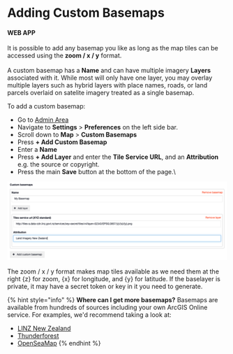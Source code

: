 # Adding Custom Basemaps

#### WEB APP

It is possible to add any basemap you like as long as the map tiles can be accessed using the **zoom / x / y** format.\
\
A custom basemap has a **Name** and can have multiple imagery **Layers** associated with it. While most will only have one layer, you may overlay multiple layers such as hybrid layers with place names, roads, or land parcels overlaid on satelite imagery treated as a single basemap.

To add a custom basemap:

* Go to [Admin Area](../../admin-area/)
* Navigate to **Settings** > **Preferences** on the left side bar.
* Scroll down to **Map** > **Custom Basemaps**
* Press **+ Add Custom Basemap**
* Enter a **Name**
* Press **+ Add Layer** and enter the **Tile Service URL**, and an **Attribution** e.g. the source or copyright.&#x20;
* Press the main **Save** button at the bottom of the page.\


![](<../../../.gitbook/assets/adding custom basemaps.png>)

The zoom / x / y format makes map tiles available as we need them at the right {z} for zoom, {x} for longitude, and {y} for latitude. If the baselayer is private, it may have a secret token or key in it you need to generate.

{% hint style="info" %}
**Where can I get more basemaps?** Basemaps are available from hundreds of sources including your own ArcGIS Online service. For examples, we'd recommend taking a look at:

* [LINZ New Zealand](https://data.linz.govt.nz/data/category/topographic/maps/)
* [Thunderforest](https://www.thunderforest.com/maps/outdoors/)
* [OpenSeaMap](https://map.openseamap.org/)
{% endhint %}



